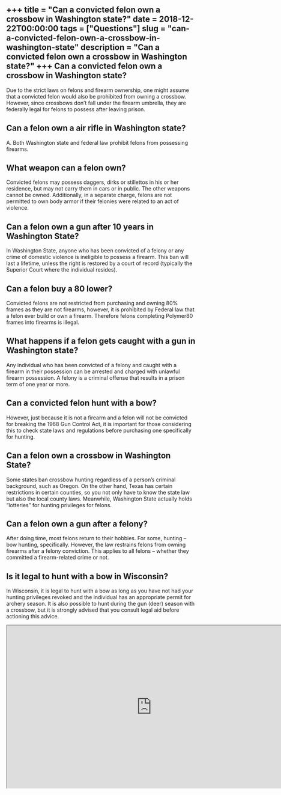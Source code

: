 +++
title = "Can a convicted felon own a crossbow in Washington state?"
date = 2018-12-22T00:00:00
tags = ["Questions"]
slug = "can-a-convicted-felon-own-a-crossbow-in-washington-state"
description = "Can a convicted felon own a crossbow in Washington state?"
+++
Can a convicted felon own a crossbow in Washington state?
---------------------------------------------------------

Due to the strict laws on felons and firearm ownership, one might assume that a convicted felon would also be prohibited from owning a crossbow. However, since crossbows don’t fall under the firearm umbrella, they are federally legal for felons to possess after leaving prison.

Can a felon own a air rifle in Washington state?
------------------------------------------------

A. Both Washington state and federal law prohibit felons from possessing firearms.

What weapon can a felon own?
----------------------------

Convicted felons may possess daggers, dirks or stillettos in his or her residence, but may not carry them in cars or in public. The other weapons cannot be owned. Additionally, in a separate charge, felons are not permitted to own body armor if their felonies were related to an act of violence.

Can a felon own a gun after 10 years in Washington State?
---------------------------------------------------------

In Washington State, anyone who has been convicted of a felony or any crime of domestic violence is ineligible to possess a firearm. This ban will last a lifetime, unless the right is restored by a court of record (typically the Superior Court where the individual resides).

Can a felon buy a 80 lower?
---------------------------

Convicted felons are not restricted from purchasing and owning 80% frames as they are not firearms, however, it is prohibited by Federal law that a felon ever build or own a firearm. Therefore felons completing Polymer80 frames into firearms is illegal.

What happens if a felon gets caught with a gun in Washington state?
-------------------------------------------------------------------

Any individual who has been convicted of a felony and caught with a firearm in their possession can be arrested and charged with unlawful firearm possession. A felony is a criminal offense that results in a prison term of one year or more.

Can a convicted felon hunt with a bow?
--------------------------------------

However, just because it is not a firearm and a felon will not be convicted for breaking the 1968 Gun Control Act, it is important for those considering this to check state laws and regulations before purchasing one specifically for hunting.

Can a felon own a crossbow in Washington State?
-----------------------------------------------

Some states ban crossbow hunting regardless of a person’s criminal background, such as Oregon. On the other hand, Texas has certain restrictions in certain counties, so you not only have to know the state law but also the local county laws. Meanwhile, Washington State actually holds “lotteries” for hunting privileges for felons.

Can a felon own a gun after a felony?
-------------------------------------

After doing time, most felons return to their hobbies. For some, hunting – bow hunting, specifically. However, the law restrains felons from owning firearms after a felony conviction. This applies to all felons – whether they committed a firearm-related crime or not.

Is it legal to hunt with a bow in Wisconsin?
--------------------------------------------

In Wisconsin, it is legal to hunt with a bow as long as you have not had your hunting privileges revoked and the individual has an appropriate permit for archery season. It is also possible to hunt during the gun (deer) season with a crossbow, but it is strongly advised that you consult legal aid before actioning this advice.

<iframe allow="accelerometer; autoplay; clipboard-write; encrypted-media; gyroscope; picture-in-picture" allowfullscreen="" class="__youtube_prefs__  epyt-is-override  no-lazyload" data-no-lazy="1" data-origheight="433" data-origwidth="770" data-skipgform_ajax_framebjll="" height="433" id="_ytid_97817" loading="lazy" src="https://www.youtube.com/embed/8Kb9jFkGL7w?enablejsapi=1&autoplay=0&cc_load_policy=0&cc_lang_pref=&iv_load_policy=1&loop=0&modestbranding=0&rel=1&fs=1&playsinline=0&autohide=2&theme=dark&color=red&controls=1&" title="YouTube player" width="770"></iframe>